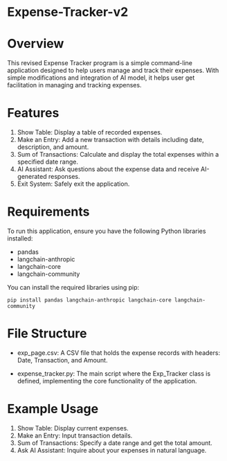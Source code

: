 # Expense-Tracker-v2


# Overview
This revised Expense Tracker program is a simple command-line application designed to help users manage and track their expenses. With simple modifications and integration of AI model, it helps user get facilitation in managing and tracking expenses. 

# Features
1. Show Table: Display a table of recorded expenses.
2. Make an Entry: Add a new transaction with details including date, description, and amount.
3. Sum of Transactions: Calculate and display the total expenses within a specified date range.
4. AI Assistant: Ask questions about the expense data and receive AI-generated responses.
5. Exit System: Safely exit the application.

# Requirements
To run this application, ensure you have the following Python libraries installed:

- pandas
- langchain-anthropic
- langchain-core
- langchain-community

You can install the required libraries using pip:
```
pip install pandas langchain-anthropic langchain-core langchain-community

```

# File Structure
- exp_page.csv: A CSV file that holds the expense records with headers: Date, Transaction, and Amount.

- expense_tracker.py: The main script where the Exp_Tracker class is defined, implementing the core functionality of the application.

# Example Usage
1. Show Table: Display current expenses.
2. Make an Entry: Input transaction details.
3. Sum of Transactions: Specify a date range and get the total amount.
4. Ask AI Assistant: Inquire about your expenses in natural language.

